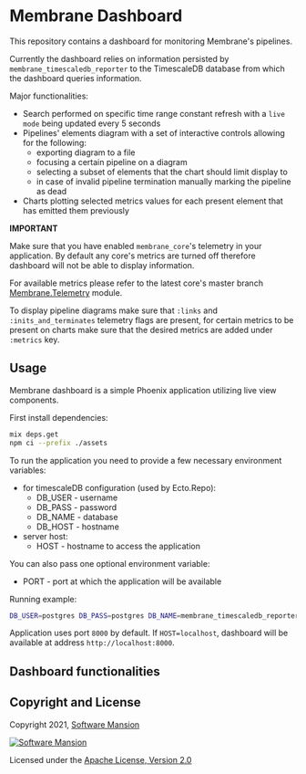 # Membrane Dashboard 

This repository contains a dashboard for monitoring Membrane's pipelines.

Currently the dashboard relies on information persisted by `membrane_timescaledb_reporter` to 
the TimescaleDB database from which the dashboard queries information. 

Major functionalities:
* Search performed on specific time range constant refresh with a  `live mode` being updated every 5 seconds
* Pipelines' elements diagram with a set of interactive controls allowing for the following: 
    - exporting diagram to a file 
    - focusing a certain pipeline on a diagram
    - selecting a subset of elements that the chart should limit display to 
    - in case of invalid pipeline termination manually marking the pipeline as dead
* Charts plotting selected metrics values for each present element that has emitted them previously 

**IMPORTANT**

Make sure that you have enabled `membrane_core`'s telemetry in your application. By default any core's metrics are turned off
therefore dashboard will not be able to display information. 

For available metrics please refer to the latest core's master branch
[Membrane.Telemetry](https://github.com/membraneframework/membrane_core/blob/3193167ee8eb2d842006d43937d06bda9933d37f/lib/membrane/telemetry.ex#L30) module.

To display pipeline diagrams make sure that `:links` and `:inits_and_terminates` telemetry flags are present,
for certain metrics to be present on charts make sure that the desired metrics are added under `:metrics` key. 

## Usage

Membrane dashboard is a simple Phoenix application utilizing live view components.

First install dependencies:
```bash
mix deps.get
npm ci --prefix ./assets
```

To run the application you need to provide a few necessary environment variables:
* for timescaleDB configuration (used by Ecto.Repo):
    * DB_USER - username
    * DB_PASS - password
    * DB_NAME - database
    * DB_HOST - hostname
* server host:
    * HOST - hostname to access the application

You can also pass one optional environment variable:
* PORT - port at which the application will be available

Running example:
```bash
DB_USER=postgres DB_PASS=postgres DB_NAME=membrane_timescaledb_reporter DB_HOST=localhost HOST=localhost mix phx.server
```

Application uses port `8000` by default. If `HOST=localhost`, dashboard will be available at address `http://localhost:8000`.

## Dashboard functionalities


## Copyright and License

Copyright 2021, [Software Mansion](https://swmansion.com/?utm_source=git&utm_medium=readme&utm_campaign=membrane_dashboard)

[![Software Mansion](https://logo.swmansion.com/logo?color=white&variant=desktop&width=200&tag=membrane-github)](https://swmansion.com/?utm_source=git&utm_medium=readme&utm_campaign=membrane_dashboard)

Licensed under the [Apache License, Version 2.0](LICENSE)
